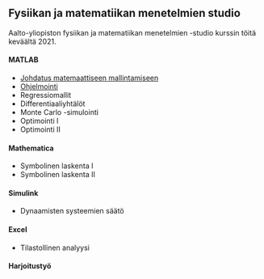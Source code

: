 ## Fysiikan ja matematiikan menetelmien studio

Aalto-yliopiston fysiikan ja matematiikan menetelmien -studio kurssin töitä keväältä 2021.

#### MATLAB
- [Johdatus matemaattiseen mallintamiseen](https://github.com/ellikiiski/FYS-MAT-studio/blob/main/1%20Johdatus/studio-vk1.pdf)
- [Ohjelmointi](https://github.com/ellikiiski/FYS-MAT-studio/blob/main/2%20Ohjelmointi/studio-vk2.pdf)
- Regressiomallit
- Differentiaaliyhtälöt
- Monte Carlo -simulointi
- Optimointi I
- Optimointi II
#### Mathematica
- Symbolinen laskenta I
- Symbolinen laskenta II
#### Simulink
- Dynaamisten systeemien säätö
#### Excel
- Tilastollinen analyysi
#### Harjoitustyö
